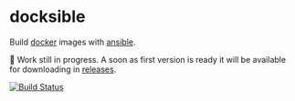 # docksible

Build [docker](http://www.docker.com) images with [ansible](http://www.ansible.com).

:cactus: Work still in progress. A soon as first version is ready it will be available for downloading in [releases](https://github.com/localghost/docksible/releases).

[![Build Status](https://travis-ci.org/localghost/docksible.svg?branch=master)](https://travis-ci.org/localghost/docksible)
